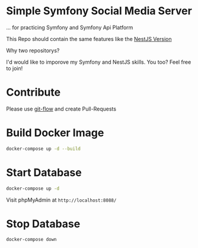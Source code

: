 # Simple Symfony Social Media Server

... for practicing Symfony and Symfony Api Platform

This Repo should contain the same features like the [NestJS Version](https://github.com/ColiZei/nestjs-social-media)

Why two repositorys?

I'd would like to imporove my Symfony and NestJS skills.
You too? Feel free to join!

# Contribute

Please use [git-flow](https://danielkummer.github.io/git-flow-cheatsheet/index.html) and create Pull-Requests

# Build Docker Image

```bash
docker-compose up -d --build
```

# Start Database

```bash
docker-compose up -d
```

Visit phpMyAdmin at `http://localhost:8088/`

# Stop Database

```bash
docker-compose down
```
